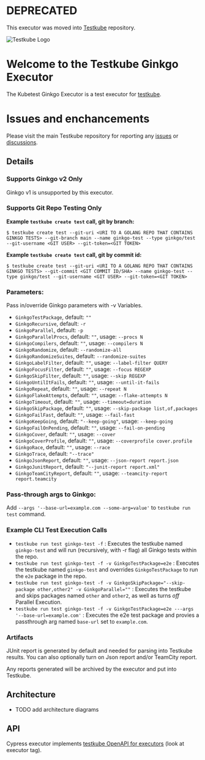 # DEPRECATED

This executor was moved into [Testkube](https://github.com/kubeshop/testkube/tree/develop/contrib/executor/ginkgo) repository.

![Testkube Logo](https://raw.githubusercontent.com/kubeshop/testkube/main/assets/testkube-color-gray.png)
                                                           
# Welcome to the Testkube Ginkgo Executor

The Kubetest Ginkgo Executor is a test executor for [testkube](https://testkube.io).

# Issues and enchancements 

Please visit the main Testkube repository for reporting any [issues](https://github.com/kubeshop/testkube/issues) or [discussions](https://github.com/kubeshop/testkube/discussions).

## Details 

### Supports Ginkgo v2 Only
Ginkgo v1 is unsupported by this executor.

### Supports Git Repo Testing Only
**Example `testkube create test` call, git by branch:**

`$ testkube create test --git-uri <URI TO A GOLANG REPO THAT CONTAINS GINKGO TESTS> --git-branch main --name ginkgo-test --type ginkgo/test --git-username <GIT USER> --git-token=<GIT TOKEN>`

**Example `testkube create test` call, git by commit id:**

`$ testkube create test --git-uri <URI TO A GOLANG REPO THAT CONTAINS GINKGO TESTS> --git-commit <GIT COMMIT ID/SHA> --name ginkgo-test --type ginkgo/test --git-username <GIT USER> --git-token=<GIT TOKEN>`

### Parameters:
Pass in/override Ginkgo parameters with -v Variables. 
* `GinkgoTestPackage`, default: `""`
* `GinkgoRecursive`, default: `-r`
* `GinkgoParallel`, default: `-p`
* `GinkgoParallelProcs`, default: `""`, usage: `--procs N`
* `GinkgoCompilers`, default: `""`, usage: `--compilers N`
* `GinkgoRandomize`, default: `--randomize-all`
* `GinkgoRandomizeSuites`, default: `--randomize-suites`
* `GinkgoLabelFilter`, default: `""`, usage: `--label-filter QUERY`
* `GinkgoFocusFilter`, default: `""`, usage: `--focus REGEXP`
* `GinkgoSkipFilter`, default: `""`, usage: `--skip REGEXP`
* `GinkgoUntilItFails`, default: `""`, usage: `--until-it-fails`
* `GinkgoRepeat`, default: `""`, usage: `--repeat N`
* `GinkgoFlakeAttempts`, default: `""`, usage: `--flake-attempts N`
* `GinkgoTimeout`, default: `""`, usage: `--timeout=duration`
* `GinkgoSkipPackage`, default: `""`, usage: `--skip-package list,of,packages`
* `GinkgoFailFast`, default: `""`, usage: `--fail-fast`
* `GinkgoKeepGoing`, default: `"--keep-going"`, usage: `--keep-going`
* `GinkgoFailOnPending`, default: `""`, usage: `--fail-on-pending`
* `GinkgoCover`, default: `""`, usage: `--cover`
* `GinkgoCoverProfile`, default: `""`, usage: `--coverprofile cover.profile`
* `GinkgoRace`, default: `""`, usage: `--race`
* `GinkgoTrace`, default: `"--trace"`
* `GinkgoJsonReport`, default: `""`, usage: `--json-report report.json`
* `GinkgoJunitReport`, default: `"--junit-report report.xml"`
* `GinkgoTeamCityReport`, default: `""`, usage: `--teamcity-report report.teamcity`

### Pass-through args to Ginkgo:
Add `--args '--base-url=example.com --some-arg=value'` to `testkube run test` command.

### Example CLI Test Execution Calls
* `testkube run test ginkgo-test -f` : Executes the testkube named `ginkgo-test` and will run (recursively, with -r flag) all Ginkgo tests within the repo.
* `testkube run test ginkgo-test -f -v GinkgoTestPackage=e2e` : Executes the testkube named `ginkgo-test` and overrides `GinkgoTestPackage` to run the `e2e` package in the repo.
* `testkube run test ginkgo-test -f -v GinkgoSkipPackage="--skip-package other,other2" -v GinkgoParallel=""` : Executes the testkube and skips packages named `other` and `other2`, as well as turns _off_ Parallel Execution.
* `testkube run test ginkgo-test -f -v GinkgoTestPackage=e2e ---args '--base-url=example.com'` : Executes the e2e test package and provies a passthrough arg named `base-url` set to `example.com`.

### Artifacts
JUnit report is generated by default and needed for parsing into Testkube results. You can also optionally turn on Json report and/or TeamCity report.

Any reports generated will be archived by the executor and put into Testkube.
## Architecture

- TODO add architecture diagrams

## API 

Cypress executor implements [testkube OpenAPI for executors](https://kubeshop.github.io/testkube/openapi/#operations-tag-executor) (look at executor tag).
